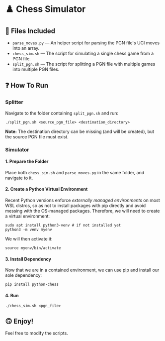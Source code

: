 # ♟️ Chess Simulator

## 📁 Files Included

- `parse_moves.py` — An helper script for parsing the PGN file's UCI moves into an array.
- `chess_sim.sh` — The script for simulating a single chess game from a PGN file.
- `split_pgn.sh` — The script for splitting a PGN file with multiple games into multiple PGN files.

## ❓ How To Run

### Splitter

Navigate to the folder containing `split_pgn.sh` and run:

```
./split_pgn.sh <source_pgn_file> <destination_directory>
```

**Note:** The destination directory can be missing (and will be created), but the source PGN file must exist.

### Simulator

#### 1. Prepare the Folder

Place both `chess_sim.sh` and `parse_moves.py` in the same folder, and navigate to it.

#### 2. Create a Python Virtual Environment

Recent Python versions enforce *externally managed environments* on most WSL distros, so as not to install packages with pip directly and avoid messing with the OS-managed packages.
Therefore, we will need to create a virtual environment:

```
sudo apt install python3-venv # if not installed yet
python3 -m venv myenv
```

We will then activate it:

```
source myenv/bin/activate
```

#### 3. Install Dependency

Now that we are in a contained environment, we can use pip and install our sole dependency:

```
pip install python-chess
```

#### 4. Run

```
./chess_sim.sh <pgn_file>
```

## 🙃 Enjoy!

Feel free to modify the scripts.
